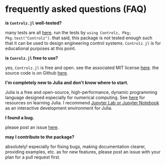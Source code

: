 # frequently asked questions (FAQ)

**is `Controlz.jl` well-tested?**

many tests are all [here](https://github.com/SimonEnsemble/Controlz.jl/blob/master/test/runtests.jl). run the tests by `using Controlz, Pkg; Pkg.test("Controlz")`. that said, this package is not tested enough such that it can be used to design engineering control systems. `Controlz.jl` is for educational purposes at this point.

**is `Conrolz.jl` free to use?**

yes, `Controlz.jl` is free and open. see the associated MIT license [here](https://github.com/SimonEnsemble/Controlz.jl/blob/master/LICENSE.md). the source code is on Github [here](https://github.com/SimonEnsemble/Controlz.jl).

**I'm completely new to Julia and don't know where to start.**

Julia is a free and open-source, high-performance, dynamic programming language designed especially for numerical computing. See [here](https://julialang.org/learning/) for resources on learning Julia. I recommend [Jupyter Lab or Jupyter Notebook](https://jupyter.org/) as an interactive development environment for Julia.

**I found a bug.**

please post an issue [here](https://github.com/SimonEnsemble/Controlz.jl/issues).

**may I contribute to the package?**

absolutely! especially for fixing bugs, making documentation clearer, providing examples, etc. as for new features, please post an issue with your plan for a pull request first.
